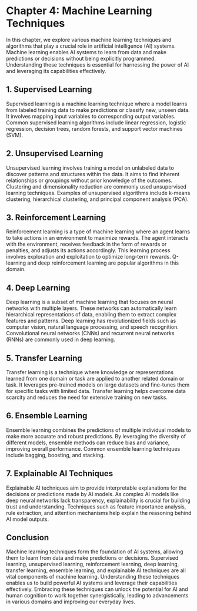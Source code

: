 Chapter 4: Machine Learning Techniques
======================================

In this chapter, we explore various machine learning techniques and algorithms that play a crucial role in artificial intelligence (AI) systems. Machine learning enables AI systems to learn from data and make predictions or decisions without being explicitly programmed. Understanding these techniques is essential for harnessing the power of AI and leveraging its capabilities effectively.

**1. Supervised Learning**
--------------------------

Supervised learning is a machine learning technique where a model learns from labeled training data to make predictions or classify new, unseen data. It involves mapping input variables to corresponding output variables. Common supervised learning algorithms include linear regression, logistic regression, decision trees, random forests, and support vector machines (SVM).

**2. Unsupervised Learning**
----------------------------

Unsupervised learning involves training a model on unlabeled data to discover patterns and structures within the data. It aims to find inherent relationships or groupings without prior knowledge of the outcomes. Clustering and dimensionality reduction are commonly used unsupervised learning techniques. Examples of unsupervised algorithms include k-means clustering, hierarchical clustering, and principal component analysis (PCA).

**3. Reinforcement Learning**
-----------------------------

Reinforcement learning is a type of machine learning where an agent learns to take actions in an environment to maximize rewards. The agent interacts with the environment, receives feedback in the form of rewards or penalties, and adjusts its actions accordingly. This learning process involves exploration and exploitation to optimize long-term rewards. Q-learning and deep reinforcement learning are popular algorithms in this domain.

**4. Deep Learning**
--------------------

Deep learning is a subset of machine learning that focuses on neural networks with multiple layers. These networks can automatically learn hierarchical representations of data, enabling them to extract complex features and patterns. Deep learning has revolutionized fields such as computer vision, natural language processing, and speech recognition. Convolutional neural networks (CNNs) and recurrent neural networks (RNNs) are commonly used in deep learning.

**5. Transfer Learning**
------------------------

Transfer learning is a technique where knowledge or representations learned from one domain or task are applied to another related domain or task. It leverages pre-trained models on large datasets and fine-tunes them for specific tasks with limited data. Transfer learning helps overcome data scarcity and reduces the need for extensive training on new tasks.

**6. Ensemble Learning**
------------------------

Ensemble learning combines the predictions of multiple individual models to make more accurate and robust predictions. By leveraging the diversity of different models, ensemble methods can reduce bias and variance, improving overall performance. Common ensemble learning techniques include bagging, boosting, and stacking.

**7. Explainable AI Techniques**
--------------------------------

Explainable AI techniques aim to provide interpretable explanations for the decisions or predictions made by AI models. As complex AI models like deep neural networks lack transparency, explainability is crucial for building trust and understanding. Techniques such as feature importance analysis, rule extraction, and attention mechanisms help explain the reasoning behind AI model outputs.

**Conclusion**
--------------

Machine learning techniques form the foundation of AI systems, allowing them to learn from data and make predictions or decisions. Supervised learning, unsupervised learning, reinforcement learning, deep learning, transfer learning, ensemble learning, and explainable AI techniques are all vital components of machine learning. Understanding these techniques enables us to build powerful AI systems and leverage their capabilities effectively. Embracing these techniques can unlock the potential for AI and human cognition to work together synergistically, leading to advancements in various domains and improving our everyday lives.
